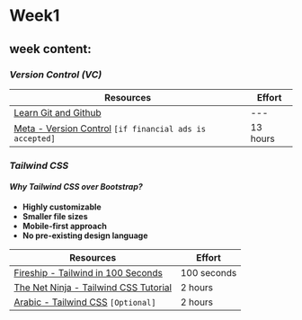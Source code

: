 # **Week1**

## **week content:**

### ***Version Control (VC)***

| Resources | Effort |
| --------- | ------ |
| [Learn Git and Github](https://youtube.com/playlist?list=PLDoPjvoNmBAw4eOj58MZPakHjaO3frVMF) | --- |
| [Meta - Version Control](https://www.coursera.org/learn/introduction-to-version-control) `[if financial ads is accepted]` | 13 hours |

### ***Tailwind CSS***

#### ***Why Tailwind CSS over Bootstrap?***

- **Highly customizable**
- **Smaller file sizes**
- **Mobile-first approach**
- **No pre-existing design language**

| Resources | Effort |
| --------- | ------ |
| [Fireship - Tailwind in 100 Seconds](https://youtu.be/mr15Xzb1Ook) | 100 seconds |
| [The Net Ninja - Tailwind CSS Tutorial](https://youtube.com/playlist?list=PL4cUxeGkcC9gpXORlEHjc5bgnIi5HEGhw) | 2 hours     |
| [Arabic - Tailwind CSS](https://youtu.be/Pk3hhCJG2Dk) `[Optional]` | 2 hours     |
